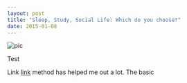 ```yaml
---
layout: post
title: "Sleep, Study, Social Life: Which do you choose?"
date: 2015-01-08
---
```



![pic][]
 
Test

Link [link][] method has helped me out a lot. The basic 

  [pic]: http://farm4.static.flickr.com/3497/3767049247_84d2ab211b.jpg
  [link]: http://www.davidco.com/ 
